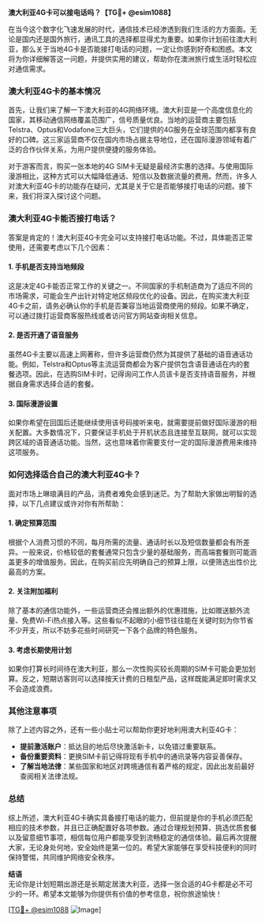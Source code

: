 **澳大利亚4G卡可以接电话吗？【TG💪+ @esim1088】**

在当今这个数字化飞速发展的时代，通信技术已经渗透到我们生活的方方面面。无论是国内还是国外旅行，通讯工具的选择都显得尤为重要。如果你计划前往澳大利亚，那么关于当地4G卡是否能接打电话的问题，一定让你感到好奇和困惑。本文将为你详细解答这一问题，并提供实用的建议，帮助你在澳洲旅行或生活时轻松应对通信需求。

### **澳大利亚4G卡的基本情况**

首先，让我们来了解一下澳大利亚的4G网络环境。澳大利亚是一个高度信息化的国家，其移动通信网络覆盖范围广，信号质量优良。当地的运营商主要包括Telstra、Optus和Vodafone三大巨头，它们提供的4G服务在全球范围内都享有良好的口碑。这三家运营商不仅在国内市场占据主导地位，还在国际漫游领域有着广泛的合作伙伴关系，为用户提供便捷的服务体验。

对于游客而言，购买一张本地的4G SIM卡无疑是最经济实惠的选择。与使用国际漫游相比，这种方式可以大幅降低通话、短信以及数据流量的费用。然而，许多人对澳大利亚4G卡的功能存在疑问，尤其是关于它是否能够接打电话的问题。接下来，我们将深入探讨这个问题。

### **澳大利亚4G卡能否接打电话？**

答案是肯定的！澳大利亚4G卡完全可以支持接打电话功能。不过，具体能否正常使用，还需要考虑以下几个因素：

#### **1. 手机是否支持当地频段**
这是决定4G卡能否正常工作的关键之一。不同国家的手机制造商为了适应不同的市场需求，可能会生产出针对特定地区频段优化的设备。因此，在购买澳大利亚4G卡之前，请务必确认你的手机是否兼容当地运营商使用的频段。如果不确定，可以通过拨打运营商客服热线或者访问官方网站查询相关信息。

#### **2. 是否开通了语音服务**
虽然4G卡主要以高速上网著称，但许多运营商仍然为其提供了基础的语音通话功能。例如，Telstra和Optus等主流运营商都会为客户提供包含语音通话在内的套餐选项。因此，在选购SIM卡时，记得询问工作人员该卡是否支持语音服务，并根据自身需求选择合适的套餐。

#### **3. 国际漫游设置**
如果你希望在回国后还能继续使用该号码接听来电，就需要提前做好国际漫游的相关配置。大多数情况下，只要保证手机处于开机状态且连接至互联网，就可以实现跨区域的语音通话功能。当然，这也意味着你需要支付一定的国际漫游费用来维持这项服务。

### **如何选择适合自己的澳大利亚4G卡？**

面对市场上琳琅满目的产品，消费者难免会感到迷茫。为了帮助大家做出明智的选择，以下几点建议或许对你有所帮助：

#### **1. 确定预算范围**
根据个人消费习惯的不同，每月所需的流量、通话时长以及短信数量都会有所差异。一般来说，价格较低的套餐通常只包含少量的基础服务，而高端套餐则可能涵盖更多的增值服务。因此，在购买前应先明确自己的预算上限，以便筛选出性价比最高的方案。

#### **2. 关注附加福利**
除了基本的通信功能外，一些运营商还会推出额外的优惠措施，比如赠送额外流量、免费Wi-Fi热点接入等。这些看似不起眼的小细节往往能在关键时刻为你节省不少开支，所以不妨多花些时间研究一下各个品牌的特色服务。

#### **3. 考虑长期使用计划**
如果你打算长时间待在澳大利亚，那么一次性购买较长周期的SIM卡可能会更加划算。反之，短期访客则可以选择按天计费的日租型产品，这样既能满足即时需求又不会造成浪费。

### **其他注意事项**

除了上述内容之外，还有一些小贴士可以帮助你更好地利用澳大利亚4G卡：

- **提前激活账户**：抵达目的地后尽快激活新卡，以免错过重要联系。
- **备份重要资料**：更换SIM卡前记得将现有手机中的通讯录等内容妥善保存。
- **了解当地法律**：某些国家和地区对跨境通信有着严格的规定，因此出发前最好查阅相关法律法规。

### **总结**

综上所述，澳大利亚4G卡确实具备接打电话的能力，但前提是你的手机必须匹配相应的技术参数，并且已正确配置好各项参数。通过合理规划预算、挑选优质套餐以及留意细节事项，相信每位用户都能享受到流畅稳定的通信体验。最后再次提醒大家，无论身处何地，安全始终是第一位的。希望大家能够在享受科技便利的同时保持警惕，共同维护网络安全秩序。

**结语**  
无论你是计划短期出游还是长期定居澳大利亚，选择一张合适的4G卡都是必不可少的一环。希望本文能够为你提供有价值的参考信息，祝你旅途愉快！

[[TG💪+ @esim1088](https://t.me/s/esim1088) ![Image](https://i.postimg.cc/4NQfJmqS/Snipaste-2025-05-13-00-14-12.png)]